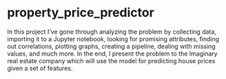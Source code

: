 # property_price_predictor
In this project I’ve gone through analyzing the problem by collecting data, importing it to a Jupyter notebook, looking for promising attributes, finding out correlations, plotting graphs, creating a pipeline, dealing with missing values, and much more. In the end, I present the problem to the Imaginary real estate company which will use the model for predicting house prices given a set of features.
